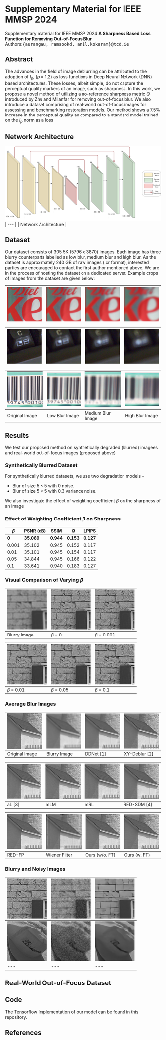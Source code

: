 # Supplementary Material for IEEE MMSP 2024
Supplementary material for IEEE MMSP 2024
**A Sharpness Based Loss Function for Removing Out-of-Focus Blur**<br />
Authors:<samp>{aurangau, ramsookd, anil.kokaram}@tcd.ie</samp>

## Abstract
The advances in the field of image deblurring can
be attributed to the adoption of $l_p$, ($p$ = 1,2) as loss functions in
Deep Neural Network (DNN) based architectures. These losses,
albeit simple, do not capture the perceptual quality markers of
an image, such as sharpness. In this work, we propose a novel
method of utilizing a no-reference sharpness metric $Q$ introduced
by Zhu and Milanfar for removing out-of-focus blur. We also
introduce a dataset comprising of real-world out-of-focus images
for assessing and benchmarking restoration models. Our method
shows a 7.5% increase in the perceptual quality as compared to
a standard model trained on the $l_p$ norm as a loss

## Network Architecture
![Network Architecture](Network_Architecture/UNet_MMSP.png)
| --- |
| Network Architecture |

## Dataset
Our dataset consists of 305 5K (5796 x 3870) images. Each image has three blurry counterparts labelled as low blur, medium blur and high blur.
As the dataset is approximately 240 GB of raw images (.cr format), interested parties are encouraged to contact the first author mentioned above. We are in the process of hosting the dataset on a dedicated server.
Example crops of images from the dataset are given below:

| ![Image 1](Dataset_Examples/soda2_original_crop.png) | ![Image 2](Dataset_Examples/soda2_lbC_crop.png) | ![Image 1](Dataset_Examples/soda2_mbC_crop.png)  | ![Image 2](Dataset_Examples/soda2_hbC_crop.png) |
| --- | --- | --- | --- |

| ![Image 1](Dataset_Examples/keyboard1_original_crop.png) | ![Image 2](Dataset_Examples/keyboard1_lbc_crop.png) | ![Image 1](Dataset_Examples/keyboard1_mbc_crop.png) | ![Image 2](Dataset_Examples/keyboard1_hbc_crop.png) |
| --- | --- | --- | --- |

| ![Image 1](Dataset_Examples/peppermintTea3_original_crop.png) | ![Image 1](Dataset_Examples/peppermintTea3_lbC_crop.png) | ![Image 1](Dataset_Examples/peppermintTea3_mbC_crop.png) | ![Image 1](Dataset_Examples/peppermintTea3_hbC_crop.png) |
| --- | --- | --- | --- |
| Original Image | Low Blur Image | Medium Blur Image | High Blur Image |



## Results
We test our proposed method on synthetically degraded (blurred) imagees and real-world out-of-focus images (proposed above)
### Synthetically Blurred Dataset
For synthetically blurred datasets, we use two degradation models -  
* Blur of size 5 $\times$ 5 with 0 noise.
* Blur of size 5 $\times$ 5 with 0.3 variance noise.

We also investigate the effect of weighting coefficient $\beta$ on the sharpness of an image
### Effect of Weighting Coefficient $\beta$ on Sharpness
| $\beta$ | PSNR (dB) | SSIM | $Q$ | LPIPS
| --- | --- | --- | --- | --- |
| **0** | **35.069** | **0.944** | **0.153** | **0.127**
| 0.001 | 35.102 | 0.945 | 0.152 | 0.117
| 0.01 | 35.101 | 0.945 | 0.154 | 0.117 
| 0.05 | 34.844 | 0.945 | 0.166 | 0.122
| 0.1 | 33.641 | 0.940 | 0.183 | 0.127

### Visual Comparison of Varying $\beta$

| ![Image 1](Beta_Value_Comp/kodim01_blurry.png)| ![Image 2](Beta_Value_Comp/kodim01_b_r_onlyMAE.png) | ![Image 3](Beta_Value_Comp/kodim01_b_r_0_001.png) | 
| --- | --- | --- |
| Blurry Image | $\beta$ = 0 | $\beta$ = 0.001 |

| ![Image 4](Beta_Value_Comp/kodim01_b_r_0_01.png) | ![Image 5](Beta_Value_Comp/kodim01_b_r_0_05.png) | ![Image 6](Beta_Value_Comp/kodim01_b_r_0_1.png) |
| --- | --- | --- |
| $\beta$ = 0.01 | $\beta$ = 0.05 | $\beta$ = 0.1 |

### Average Blur Images

| ![Image 1](MMSP_Comparisons/kodim19_original.png) | ![Image 2](MMSP_Comparisons/kodim19_blurry.png) | ![Image 3](MMSP_Comparisons/kodim19_b_ddnet.png) | ![Image 4](MMSP_Comparisons/kodim19_XYD.png) |
| --- | --- | --- | --- |
| Original Image | Blurry Image | DDNet [1] | XY-Deblur [2] |

| ![Image 5](MMSP_Comparisons/kodim19_al.png) | ![Image 6](MMSP_Comparisons/kodim19_mlm.png) | ![Image 7](MMSP_Comparisons/kodim19_mrl.png) | ![Image 8](MMSP_Comparisons/kodim19_SDM.png) |
| --- | --- | --- | --- |
| aL [3] | mLM | mRL | RED-SDM [4] |

| ![Image 9](MMSP_Comparisons/kodim19_FP.png) | ![Image 10](MMSP_Comparisons/kodim19_b_Wiener.png) | ![Image 11](MMSP_Comparisons/kodim19_b_r_onlyMAE.png) | ![Image 12](MMSP_Comparisons/kodim19_b_r_QSharp.png) |
| --- | --- | --- | --- |
| RED-FP | Wiener Filter | Ours (w/o. FT) | Ours (w. FT) |

### Blurry and Noisy Images

| ![Image 1](MMSP_Noisy_Blurry/kodim01.png)| ![Image 2](MMSP_Noisy_Blurry/kodim01_b.png) | ![Image 3](MMSP_Noisy_Blurry/kodim01_b_r.png) | 
| --- | --- | --- |
| ![Image 4](MMSP_Noisy_Blurry/kodim03.png)| ![Image 5](MMSP_Noisy_Blurry/kodim03_b.png) | ![Image 6](MMSP_Noisy_Blurry/kodim03_b_r.png) |
| --- | --- | --- |

## Real-World Out-of-Focus Dataset

## Code
The Tensorflow Implementation of our model can be found in this repository.

## References
